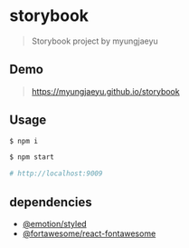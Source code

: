 # storybook
> Storybook project by myungjaeyu

## Demo
> https://myungjaeyu.github.io/storybook

## Usage

```bash
$ npm i

$ npm start

# http://localhost:9009
```

## dependencies
- [@emotion/styled](https://github.com/emotion-js/emotion/tree/master/packages/styled)
- [@fortawesome/react-fontawesome](https://github.com/FortAwesome/react-fontawesome)